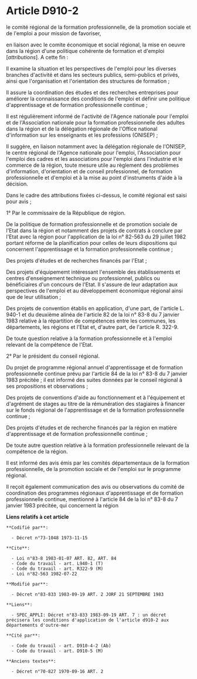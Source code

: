 # Article D910-2

le comité régional de la formation professionnelle, de la promotion sociale et de l'emploi a pour mission de favoriser,

en liaison avec le comite économique et social régional, la mise en oeuvre dans la région d'une politique cohérente de
formation et d'emploi [*attributions*]. A cette fin :

Il examine la situation et les perspectives de l'emploi pour les diverses branches d'activité et dans les secteurs publics,
semi-publics et privés, ainsi que l'organisation et l'orientation des structures de formation ; 

Il assure la coordination des études et des recherches entreprises pour améliorer la connaissance des conditions de l'emploi
et définir une politique d'apprentissage et de formation professionnelle continue ; 

Il est régulièrement informé de l'activité de l'Agence nationale pour l'emploi et de l'Association nationale pour la
formation professionnelle des adultes dans la région et de la délégation régionale de l'Office national d'information sur les
enseignants et les professions (ONISEP) ; 

Il suggère, en liaison notamment avec la délégation régionale de l'ONISEP, le centre régional de l'Agence nationale pour
l'emploi, l'Association pour l'emploi des cadres et les associations pour l'emploi dans l'industrie et le commerce de la
région, toute mesure utile au règlement des problèmes d'information, d'orientation et de conseil professionnel, de formation
professionnelle et d'emploi et à la mise au point d'instruments d'aide à la décision.

Dans le cadre des attributions fixées ci-dessus, le comité régional est saisi pour avis ;

1° Par le commissaire de la République de région. 

De la politique de formation professionnelle et de promotion sociale de l'Etat dans la région et notamment des projets de
contrats à conclure par l'Etat avec la région pour l'application de la loi n° 82-563 du 29 juillet 1982 portant réforme de la
planification pour celles de leurs dispositions qui concernent l'apprentissage et la formation professionnelle continue ;

Des projets d'études et de recherches financés par l'Etat ; 

Des projets d'équipememt intéressant l'ensemble des établissements et centres d'enseignement technique ou professionnel,
publics ou bénéficiaires d'un concours de l'Etat. Il s'assure de leur adaptation aux perspectives de l'emploi et au
développement économique régional ainsi que de leur utilisation ; 

Des projets de convention établis en application, d'une part, de l'article L. 940-1 et du deuxième alinéa de l'article 82 de
la loi n° 83-8 du 7 janvier 1983 relative à la répartition de compétences entre les communes, les départements, les régions
et l'Etat et, d'autre part, de l'article R. 322-9. 

De toute question relative à la formation professionnelle et à l'emploi relevant de la compétence de l'Etat.

2° Par le président du conseil régional. 

Du projet de programme régional annuel d'apprentissage et de formation professionnelle continue prévu par l'article 84 de la
loi n° 83-8 du 7 janvier 1983 précitée ; il est informé des suites données par le conseil régional à ses propositions et
observations ;

Des projets de conventions d'aide au fonctionnement et à l'équipement et d'agrément de stages au titre de la rémunération des
stagiaires à financer sur le fonds régional de l'apprentissage et de la formation professionnelle continue ; 

Des projets d'études et de recherche financés par la région en matière d'apprentissage et de formation professionnelle
continue ; 

De toute autre question relative à la formation professionnelle relevant de la compétence de la région.

Il est informé des avis émis par les comités départementaux de la formation professionnelle, de la promotion sociale et de
l'emploi sur le programme régional. 

Il reçoit également communication des avis ou observations du comité de coordination des programmes régionaux d'apprentissage
et de formation professionnelle continue, mentionné à l'article 84 de la loi n° 83-8 du 7 janvier 1983 précitée, qui
concernent la région

**Liens relatifs à cet article**

	**Codifié par**:

	  - Décret n°73-1048 1973-11-15

	**Cite**:

	  - Loi n°83-8 1983-01-07 ART. 82, ART. 84
	  - Code du travail - art. L940-1 (T)
	  - Code du travail - art. R322-9 (M)
	  - Loi n°82-563 1982-07-22

	**Modifié par**:

	  - Décret n°83-833 1983-09-19 ART. 2 JORF 21 SEPTEMBRE 1983

	**Liens**:

	  - SPEC_APPLI: Décret n°83-833 1983-09-19 ART. 7 : un décret précisera les conditions d'application de l'article d910-2 aux départements d'outre-mer

	**Cité par**:

	  - Code du travail - art. D910-4-2 (Ab)
	  - Code du travail - art. D910-5 (M)

	**Anciens textes**:

	  - Décret n°70-827 1970-09-16 ART. 2
